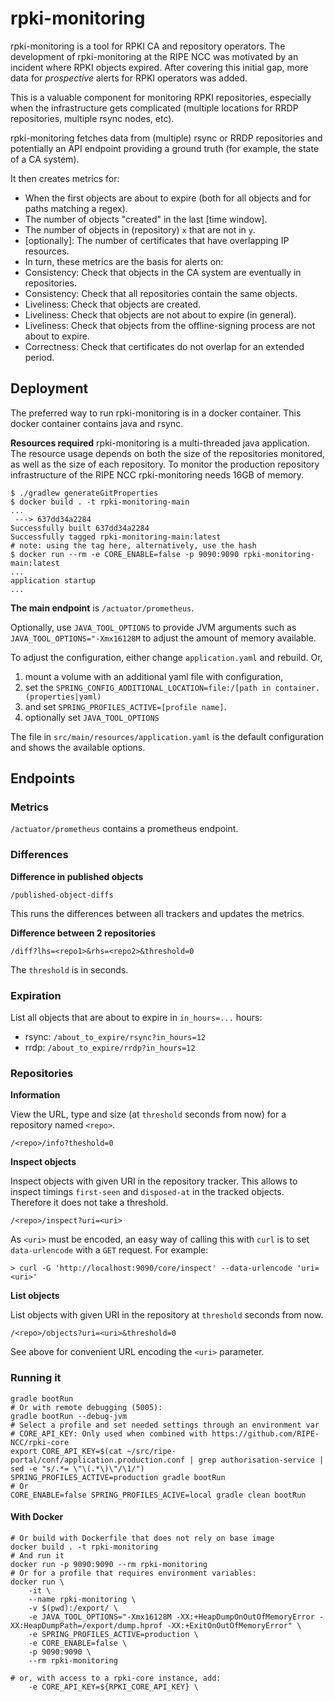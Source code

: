 # rpki-monitoring


rpki-monitoring is a tool for RPKI CA and repository operators. The development
of rpki-monitoring at the RIPE NCC was motivated by an incident where RPKI
objects expired. After covering this initial gap, more data for _prospective_
alerts for RPKI operators was added.

This is a valuable component for monitoring RPKI repositories, especially when
the infrastructure gets complicated (multiple locations for RRDP repositories,
multiple rsync nodes, etc).

rpki-monitoring fetches data from (multiple) rsync or RRDP repositories and
potentially an API endpoint providing a ground truth (for example, the state of
a CA system).

It then creates metrics for:
  * When the first objects are about to expire (both for all objects and for
    paths matching a regex).
  * The number of objects "created" in the last [time window].
  * The number of objects in (repository) `x` that are not in `y`.
  * [optionally]: The number of certificates that have overlapping IP resources.
  * In turn, these metrics are the basis for alerts on:
  * Consistency: Check that objects in the CA system are eventually in repositories.
  * Consistency: Check that all repositories contain the same objects.
  * Liveliness: Check that objects are created.
  * Liveliness: Check that objects are not about to expire (in general).
  * Liveliness: Check that objects from the offline-signing process are not about to expire.
  * Correctness: Check that certificates do not overlap for an extended period.

## Deployment

The preferred way to run rpki-monitoring is in a docker container. This docker
container contains java and rsync.

**Resources required**
rpki-monitoring is a multi-threaded java application. The resource usage
depends on both the size of the repositories monitored, as well as the size of
each repository. To monitor the production repository infrastructure of the
RIPE NCC rpki-monitoring needs 16GB of memory.


```
$ ./gradlew generateGitProperties
$ docker build . -t rpki-monitoring-main
...
 ---> 637dd34a2284
Successfully built 637dd34a2284
Successfully tagged rpki-monitoring-main:latest
# note: using the tag here, alternatively, use the hash
$ docker run --rm -e CORE_ENABLE=false -p 9090:9090 rpki-monitoring-main:latest
...
application startup
...
```

**The main endpoint** is `/actuator/prometheus`.

Optionally, use `JAVA_TOOL_OPTIONS` to provide JVM arguments such as
`JAVA_TOOL_OPTIONS="-Xmx16128M` to adjust the amount of memory available.

To adjust the configuration, either change `application.yaml` and rebuild. Or,
  1. mount a volume with an additional yaml file with configuration,
  2. set the `SPRING_CONFIG_ADDITIONAL_LOCATION=file:/[path in container.(properties|yaml)`
  3. and set `SPRING_PROFILES_ACTIVE=[profile name]`.
  4. optionally set `JAVA_TOOL_OPTIONS`

The file in `src/main/resources/application.yaml` is the default configuration
and shows the available options.

## Endpoints

### Metrics

`/actuator/prometheus` contains a prometheus endpoint.

### Differences

__Difference in published objects__

```
/published-object-diffs
```

This runs the differences between all trackers and updates the metrics.

__Difference between 2 repositories__

```
/diff?lhs=<repo1>&rhs=<repo2>&threshold=0
```

The `threshold` is in seconds.

### Expiration

List all objects that are about to expire in `in_hours=...` hours:

* rsync: `/about_to_expire/rsync?in_hours=12`
* rrdp: `/about_to_expire/rrdp?in_hours=12`

### Repositories

__Information__

View the URL, type and size (at `threshold` seconds from now) for a repository
named `<repo>`.

```
/<repo>/info?theshold=0
```

__Inspect objects__

Inspect objects with given URI in the repository tracker. This allows to inspect
timings `first-seen` and `disposed-at` in the tracked objects. Therefore it does
not take a threshold.

```
/<repo>/inspect?uri=<uri>
```

As `<uri>` must be encoded, an easy way of calling this with `curl` is to set
`data-urlencode` with a `GET` request. For example:

```
> curl -G 'http://localhost:9090/core/inspect' --data-urlencode 'uri=<uri>'
```

__List objects__


List objects with given URI in the repository at `threshold` seconds from now.

```
/<repo>/objects?uri=<uri>&threshold=0
```

See above for convenient URL encoding the `<uri>` parameter.

### Running it

```
gradle bootRun
# Or with remote debugging (5005):
gradle bootRun --debug-jvm
# Select a profile and set needed settings through an environment var
# CORE_API_KEY: Only used when combined with https://github.com/RIPE-NCC/rpki-core
export CORE_API_KEY=$(cat ~/src/ripe-portal/conf/application.production.conf | grep authorisation-service | sed -e "s/.*= \"\(.*\)\"/\1/")
SPRING_PROFILES_ACTIVE=production gradle bootRun
# Or
CORE_ENABLE=false SPRING_PROFILES_ACIVE=local gradle clean bootRun
```

#### With Docker

```
# Or build with Dockerfile that does not rely on base image
docker build . -t rpki-monitoring
# And run it
docker run -p 9090:9090 --rm rpki-monitoring
# Or for a profile that requires environment variables:
docker run \
    -it \
    --name rpki-monitoring \
    -v $(pwd):/export/ \
    -e JAVA_TOOL_OPTIONS="-Xmx16128M -XX:+HeapDumpOnOutOfMemoryError -XX:HeapDumpPath=/export/dump.hprof -XX:+ExitOnOutOfMemoryError" \
    -e SPRING_PROFILES_ACTIVE=production \
    -e CORE_ENABLE=false \
    -p 9090:9090 \
    --rm rpki-monitoring

# or, with access to a rpki-core instance, add:
    -e CORE_API_KEY=${RPKI_CORE_API_KEY} \
```
